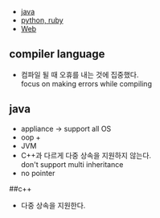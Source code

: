  * [java](./java/README.md)
 * [python, ruby](./python/README.md)
 * [Web](./Web/README.md)

## compiler language
* 컴파일 될 때 오휴를 내는 것에 집중했다.  
    focus on making errors while compiling


## java 
* appliance -> support all OS
* oop + 
* JVM
* C++과 다르게 다중 상속을 지원하지 않는다.  
    don't support multi inheritance
* no pointer

##c++
* 다중 상속을 지원한다.